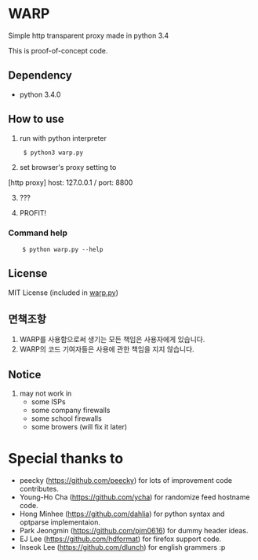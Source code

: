 WARP
====

Simple http transparent proxy made in python 3.4

This is proof-of-concept code.


## Dependency
* python 3.4.0

## How to use
1. run with python interpreter

        $ python3 warp.py

2. set browser's proxy setting to 

 [http proxy] host: 127.0.0.1 / port: 8800

3. ???

4. PROFIT!

### Command help

        $ python warp.py --help

## License
MIT License (included in [warp.py](warp.py))

## 면책조항
1. WARP를 사용함으로써 생기는 모든 책임은 사용자에게 있습니다.
2. WARP의 코드 기여자들은 사용에 관한 책임을 지지 않습니다.

## Notice
1. may not work in
   * some ISPs
   * some company firewalls
   * some school firewalls
   * some browers (will fix it later)

# Special thanks to
* peecky (https://github.com/peecky) for lots of improvement code contributes.
* Young-Ho Cha (https://github.com/ycha) for randomize feed hostname code.
* Hong Minhee (https://github.com/dahlia) for python syntax and optparse implementaion.
* Park Jeongmin (https://github.com/pjm0616) for dummy header ideas.
* EJ Lee (https://github.com/hdformat) for firefox support code.
* Inseok Lee (https://github.com/dlunch) for english grammers :p
